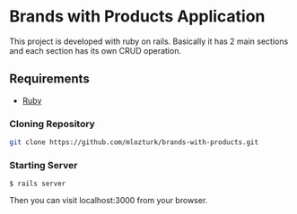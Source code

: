# Brands with Products Application

This project is developed with ruby on rails. Basically it has 2 main sections and each section has its own CRUD operation.
## Requirements
- [Ruby](https://gorails.com/setup/ubuntu/18.04)

### Cloning Repository
```bash
git clone https://github.com/mlozturk/brands-with-products.git
```
### Starting Server
```
$ rails server
```
Then you can visit localhost:3000 from your browser.
